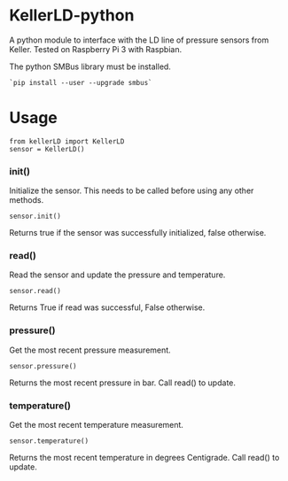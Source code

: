 # KellerLD-python

A python module to interface with the LD line of pressure sensors from Keller. Tested on Raspberry Pi 3 with Raspbian.

The python SMBus library must be installed.

	`pip install --user --upgrade smbus`

# Usage

    from kellerLD import KellerLD
    sensor = KellerLD()

### init()

Initialize the sensor. This needs to be called before using any other methods.

    sensor.init()

Returns true if the sensor was successfully initialized, false otherwise.

### read()

Read the sensor and update the pressure and temperature.

    sensor.read()

Returns True if read was successful, False otherwise.

### pressure()

Get the most recent pressure measurement.

	sensor.pressure()

Returns the most recent pressure in bar. Call read() to update.

### temperature()

Get the most recent temperature measurement.

	sensor.temperature()

Returns the most recent temperature in degrees Centigrade. Call read() to update.
